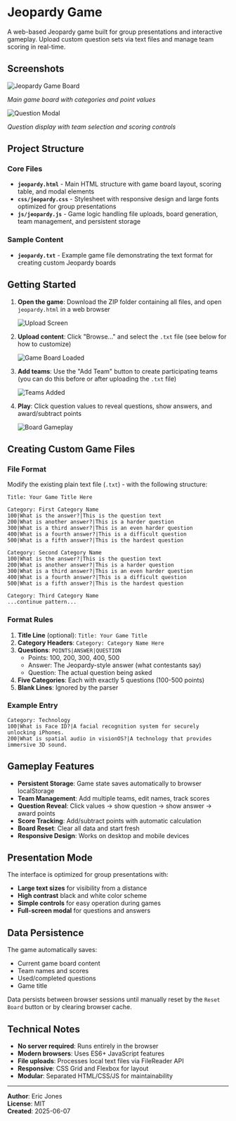 # Jeopardy Game

A web-based Jeopardy game built for group presentations and interactive gameplay. Upload custom question sets via text files and manage team scoring in real-time.

## Screenshots
![Jeopardy Game Board](screenshots/game-board.png)

*Main game board with categories and point values*

![Question Modal](screenshots/question-modal.png)

*Question display with team selection and scoring controls*

## Project Structure

### Core Files

- **`jeopardy.html`** - Main HTML structure with game board layout, scoring table, and modal elements
- **`css/jeopardy.css`** - Stylesheet with responsive design and large fonts optimized for group presentations
- **`js/jeopardy.js`** - Game logic handling file uploads, board generation, team management, and persistent storage

### Sample Content

- **`jeopardy.txt`** - Example game file demonstrating the text format for creating custom Jeopardy boards

## Getting Started

1. **Open the game**: Download the ZIP folder containing all files, and open `jeopardy.html` in a web browser

    ![Upload Screen](screenshots/upload-screen.png)
2. **Upload content**: Click "Browse..." and select the `.txt` file (see below for how to customize)

    ![Game Board Loaded](screenshots/board-loaded.png)
3. **Add teams**: Use the "Add Team" button to create participating teams (you can do this before or after uploading the `.txt` file)
    
    ![Teams Added](screenshots/teams-added.png)
4. **Play**: Click question values to reveal questions, show answers, and award/subtract points

    ![Board Gameplay](screenshots/board-gameplay.png)

## Creating Custom Game Files

### File Format

Modify the existing plain text file (`.txt`) - with the following structure:

```
Title: Your Game Title Here

Category: First Category Name
100|What is the answer?|This is the question text
200|What is another answer?|This is a harder question
300|What is a third answer?|This is an even harder question
400|What is a fourth answer?|This is a difficult question
500|What is a fifth answer?|This is the hardest question

Category: Second Category Name
100|What is the answer?|This is the question text
200|What is another answer?|This is a harder question
300|What is a third answer?|This is an even harder question
400|What is a fourth answer?|This is a difficult question
500|What is a fifth answer?|This is the hardest question

Category: Third Category Name
...continue pattern...
```

### Format Rules

1. **Title Line** (optional): `Title: Your Game Title`
2. **Category Headers**: `Category: Category Name Here`
3. **Questions**: `POINTS|ANSWER|QUESTION`
   - Points: 100, 200, 300, 400, 500
   - Answer: The Jeopardy-style answer (what contestants say)
   - Question: The actual question being asked
4. **Five Categories**: Each with exactly 5 questions (100-500 points)
5. **Blank Lines**: Ignored by the parser

### Example Entry
```
Category: Technology
100|What is Face ID?|A facial recognition system for securely unlocking iPhones.
200|What is spatial audio in visionOS?|A technology that provides immersive 3D sound.
```

## Gameplay Features

- **Persistent Storage**: Game state saves automatically to browser localStorage
- **Team Management**: Add multiple teams, edit names, track scores
- **Question Reveal**: Click values → show question → show answer → award points
- **Score Tracking**: Add/subtract points with automatic calculation
- **Board Reset**: Clear all data and start fresh
- **Responsive Design**: Works on desktop and mobile devices

## Presentation Mode

The interface is optimized for group presentations with:
- **Large text sizes** for visibility from a distance
- **High contrast** black and white color scheme
- **Simple controls** for easy operation during games
- **Full-screen modal** for questions and answers

## Data Persistence

The game automatically saves:
- Current game board content
- Team names and scores  
- Used/completed questions
- Game title

Data persists between browser sessions until manually reset by the `Reset Board` button or by clearing browser cache.

## Technical Notes

- **No server required**: Runs entirely in the browser
- **Modern browsers**: Uses ES6+ JavaScript features
- **File uploads**: Processes local text files via FileReader API
- **Responsive**: CSS Grid and Flexbox for layout
- **Modular**: Separated HTML/CSS/JS for maintainability

---

**Author**: Eric Jones  
**License**: MIT  
**Created**: 2025-06-07